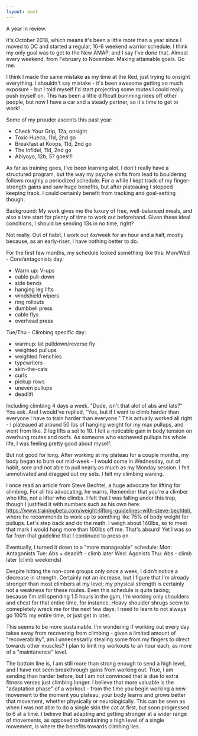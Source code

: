 ```yaml
---
layout: post
---
```


A year in review. 

It's October 2018, which means it's been a little more than a year since I moved to DC and started a regular, 10-6 weekend warrior schedule. I think my only goal was to get to the New AMAP, and I say I've done that. Almost every weekend, from February to November. Making attainable goals. Go me. 
 
I think I made the same mistake as my time at the Red, just trying to onsight everything. I shouldn't say mistake - it's been awesome getting so much exposure - but I told myself I'd start projecting some routes I could really push myself on. This has been a little difficult bumming rides off other people, but now I have a car and a steady partner, so it's time to get to work! 
 
Some of my prouder ascents this past year: 
- Check Your Grip, 12a, onsight 
- Toxic Hueco, 11d, 2nd go 
- Breakfast at Koops, 11d, 2nd go 
- The Infidel, 11d, 2nd go 
- Abiyoyo, 12b, 5? goes!!! 
 
As far as training goes, I've been learning alot. I don't really have a structured program, but the way my psyche shifts from lead to bouldering follows roughly a periodized schedule. For a while I kept track of my finger-strength gains and saw huge benefits, but after plateauing I stopped keeping track. I could certainly benefit from tracking and goal-setting though. 
 
Background: 
My work gives me the luxury of free, well-balanced meals, and also a late start for plenty of time to work out beforehand. Given these ideal conditions, I should be sending 13s in no time, right? 
 
Not really. Out of habit, I work out 4x/week for an hour and a half, mostly because, as an early-riser, I have nothing better to do. 
 
For the first few months, my schedule looked something like this: 
Mon/Wed - Core/antagonists day: 
  - Warm up: V-ups 
  - cable pull-down 
  - side bends 
  - hanging leg lifts 
  - windshield wipers 
  - ring rollouts 
  - dumbbell press 
  - cable flys 
  - overhead press 
 
Tue/Thu - Climbing specific day: 
  - warmup: lat pulldown/reverse fly 
  - weighted pullups 
  - weighted frenchies 
  - typewriters 
  - skin-the-cats 
  - curls 
  - pickup rows 
  - uneven pullups 
  - deadlift 
 
Including climbing 4 days a week. "Dude, isn't that alot of abs and lats?" You ask. And I would've replied, "Yes, but if I want to climb harder than everyone I have to train harder than everyone." This actually worked all right - I plateaued at around 50 lbs of hanging weight for my max pullups, and went from like. 2 leg lifts a set to 10. I felt a noticable gain in body tension on overhung routes and roofs. As someone who eschewed pullups his whole life, I was feeling pretty good about myself. 
 
But not good for long. After working at my plateau for a couple months, my body began to burn out mid-week - I would come in Wednesday, out of habit, sore and not able to pull nearly as much as my Monday session. I felt unmotivated and dragged out my sets. I felt my climbing waning. 
 
I once read an article from Steve Bechtel, a huge advocate for lifting for climbing. For all his advocating, he warns, Remember that you're a climber who lifts, not a lifter who climbs. I felt that I was falling under this trap, though I justified it with numbers such as his own here: https://www.trainingbeta.com/weight-lifting-guidelines-with-steve-bechtel/, where he recommends to work up to somthing like 75% of body weight for pullups. Let's step back and do the math. I weigh about 140lbs, so to meet that mark I would hang more than 100lbs off me. That's absurd! Yet I was so far from that guideline that I continued to press on. 
 
Eventually, I turned it down to a "more manageable" schedule: 
Mon: Antagonists 
Tue: Abs + deadlift - climb later 
Wed: Agonists 
Thu: Abs - climb later 
(climb weekends) 
 
Despite hitting the non-core groups only once a week, I didn't notice a decrease in strength. Certainly not an increase, but I figure that I'm already stronger than most climbers at my level; my physical strength is certainly not a weakness for these routes. Even this schedule is quite taxing; because I'm still spending 1.5 hours in the gym, I'm working only shoulders and chest for that entire time, for instance. Heavy shoulder shrugs seem to comepletely wreck me for the next few days; I need to learn to not always go 100% my entire time, or just get in later.  
 
This seems to be more sustainable. I'm wondering if working out every day takes away from recovering from climbing - given a limited amount of "recoverability", am I unnecessarily stealing some from my fingers to direct towards other muscles? I plan to limit my workouts to an hour each, as more of a "maintanence" level. 
 
The bottom line is, I am still more than strong enough to send a high level, and I have not seen breakthrough gains from working out. True, I am sending than harder before, but I am not convinced that is due to extra fitness verses just climbing longer. I believe that more valuable is the "adaptation phase" of a workout - from the time you begin working a new movement to the moment you plateau, your body learns and grows better that movement, whether physically or neurologically. This can be seen as when I was not able to do a single skin the cat at first, but soon progressed to 6 at a time. I believe that adapting and getting stronger at a wider range of movements, as opposed to maintaining a high level of a single movement, is where the benefits towards climbing lies. 

